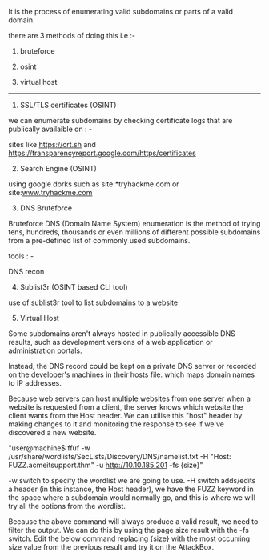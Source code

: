 It is the process of enumerating valid subdomains or parts of a valid domain. 

there are 3 methods of doing this i.e :- 

1. bruteforce 

2. osint 

3. virtual host 

-------------------

1. SSL/TLS certificates (OSINT)

we can enumerate subdomains by checking certificate logs that are publically availaible on : - 

sites like https://crt.sh and https://transparencyreport.google.com/https/certificates 

2. Search Engine (OSINT)

using google dorks such as site:*tryhackme.com or site:www.tryhackme.com


3. DNS Bruteforce

Bruteforce DNS (Domain Name System) enumeration is the method of trying tens, hundreds, thousands or even millions of different possible subdomains from a pre-defined list of commonly used subdomains.

tools : - 

DNS recon 

4. Sublist3r (OSINT based CLI tool)

use of sublist3r tool to list subdomains to a website 

5. Virtual Host 

Some subdomains aren't always hosted in publically accessible DNS results, such as development versions of a web application or administration portals.

Instead, the DNS record could be kept on a private DNS server or recorded on the developer's machines in their hosts file. which maps domain names to IP addresses. 


Because web servers can host multiple websites from one server when a website is requested from a client, the server knows which website the client wants from the Host header. We can utilise this "host" header by making changes to it and monitoring the response to see if we've discovered a new website.



"user@machine$ ffuf -w /usr/share/wordlists/SecLists/Discovery/DNS/namelist.txt -H "Host: FUZZ.acmeitsupport.thm" -u http://10.10.185.201 -fs {size}"


-w switch to specify the wordlist we are going to use.
-H switch adds/edits a header (in this instance, the Host header),
  we have the FUZZ keyword in the space where a subdomain would normally go, and this is where we will try all the options from the wordlist.

Because the above command will always produce a valid result, we need to filter the output. 
We can do this by using the page size result with the -fs switch. 
Edit the below command replacing {size} with the most occurring size value from the previous result and try it on the AttackBox.



